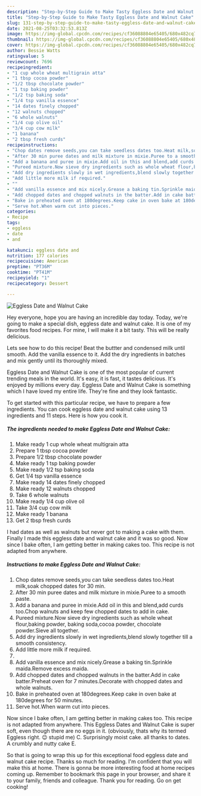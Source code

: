 ```yaml
---
description: "Step-by-Step Guide to Make Tasty Eggless Date and Walnut Cake"
title: "Step-by-Step Guide to Make Tasty Eggless Date and Walnut Cake"
slug: 131-step-by-step-guide-to-make-tasty-eggless-date-and-walnut-cake
date: 2021-08-25T03:32:53.813Z
image: https://img-global.cpcdn.com/recipes/cf36088804e65405/680x482cq70/eggless-date-and-walnut-cake-recipe-main-photo.jpg
thumbnail: https://img-global.cpcdn.com/recipes/cf36088804e65405/680x482cq70/eggless-date-and-walnut-cake-recipe-main-photo.jpg
cover: https://img-global.cpcdn.com/recipes/cf36088804e65405/680x482cq70/eggless-date-and-walnut-cake-recipe-main-photo.jpg
author: Bessie Watts
ratingvalue: 5
reviewcount: 7696
recipeingredient:
- "1 cup whole wheat multigrain atta"
- "1 tbsp cocoa powder"
- "1/2 tbsp chocolate powder"
- "1 tsp baking powder"
- "1/2 tsp baking soda"
- "1/4 tsp vanilla essence"
- "14 dates finely chopped"
- "12 walnuts chopped"
- "6 whole walnuts"
- "1/4 cup olive oil"
- "3/4 cup cow milk"
- "1 banana"
- "2 tbsp fresh curds"
recipeinstructions:
- "Chop dates remove seeds,you can take seedless dates too.Heat milk,soak chopped dates for 30 min."
- "After 30 min puree dates and milk mixture in mixie.Puree to a smooth paste."
- "Add a banana and puree in mixie.Add oil in this and blend,add curds too.Chop walnuts and keep few chopped dates to add in cake."
- "Pureed mixture.Now sieve dry ingredients such as whole wheat flour,baking powder, baking soda,cocoa powder, chocolate powder.Sieve all together."
- "Add dry ingredients slowly in wet ingredients,blend slowly together till a smooth consistency."
- "Add little more milk if required."
- ""
- "Add vanilla essence and mix nicely.Grease a baking tin.Sprinkle maida.Remove excess maida."
- "Add chopped dates and chopped walnuts in the batter.Add in cake batter.Preheat oven for 7 minutes.Decorate with chopped dates and whole walnuts."
- "Bake in preheated oven at 180degrees.Keep cake in oven bake at 180degrees for 50 minutes."
- "Serve hot.When warm cut into pieces."
categories:
- Recipe
tags:
- eggless
- date
- and

katakunci: eggless date and 
nutrition: 177 calories
recipecuisine: American
preptime: "PT36M"
cooktime: "PT41M"
recipeyield: "1"
recipecategory: Dessert

---
```



![Eggless Date and Walnut Cake](https://img-global.cpcdn.com/recipes/cf36088804e65405/680x482cq70/eggless-date-and-walnut-cake-recipe-main-photo.jpg)

Hey everyone, hope you are having an incredible day today. Today, we're going to make a special dish, eggless date and walnut cake. It is one of my favorites food recipes. For mine, I will make it a bit tasty. This will be really delicious.

Lets see how to do this recipe! Beat the buttter and condensed milk until smooth. Add the vanilla essence to it. Add the dry ingredients in batches and mix gently until its thoroughly mixed.

Eggless Date and Walnut Cake is one of the most popular of current trending meals in the world. It's easy, it is fast, it tastes delicious. It's enjoyed by millions every day. Eggless Date and Walnut Cake is something which I have loved my entire life. They're fine and they look fantastic.


To get started with this particular recipe, we have to prepare a few ingredients. You can cook eggless date and walnut cake using 13 ingredients and 11 steps. Here is how you cook it.

<!--inarticleads1-->

##### The ingredients needed to make Eggless Date and Walnut Cake:

1. Make ready 1 cup whole wheat multigrain atta
1. Prepare 1 tbsp cocoa powder
1. Prepare 1/2 tbsp chocolate powder
1. Make ready 1 tsp baking powder
1. Make ready 1/2 tsp baking soda
1. Get 1/4 tsp vanilla essence
1. Make ready 14 dates finely chopped
1. Make ready 12 walnuts chopped
1. Take 6 whole walnuts
1. Make ready 1/4 cup olive oil
1. Take 3/4 cup cow milk
1. Make ready 1 banana
1. Get 2 tbsp fresh curds


I had dates as well as walnuts but never got to making a cake with them. Finally I made this eggless date and walnut cake and it was so good. Now since I bake often, I am getting better in making cakes too. This recipe is not adapted from anywhere. 

<!--inarticleads2-->

##### Instructions to make Eggless Date and Walnut Cake:

1. Chop dates remove seeds,you can take seedless dates too.Heat milk,soak chopped dates for 30 min.
1. After 30 min puree dates and milk mixture in mixie.Puree to a smooth paste.
1. Add a banana and puree in mixie.Add oil in this and blend,add curds too.Chop walnuts and keep few chopped dates to add in cake.
1. Pureed mixture.Now sieve dry ingredients such as whole wheat flour,baking powder, baking soda,cocoa powder, chocolate powder.Sieve all together.
1. Add dry ingredients slowly in wet ingredients,blend slowly together till a smooth consistency.
1. Add little more milk if required.
1. 
1. Add vanilla essence and mix nicely.Grease a baking tin.Sprinkle maida.Remove excess maida.
1. Add chopped dates and chopped walnuts in the batter.Add in cake batter.Preheat oven for 7 minutes.Decorate with chopped dates and whole walnuts.
1. Bake in preheated oven at 180degrees.Keep cake in oven bake at 180degrees for 50 minutes.
1. Serve hot.When warm cut into pieces.


Now since I bake often, I am getting better in making cakes too. This recipe is not adapted from anywhere. This Eggless Dates and Walnut Cake is super soft, even though there are no eggs in it. (obviously, thats why its termed Eggless right. 😉 stupid me) C. Surprisingly moist cake. all thanks to dates. A crumbly and nutty cake E. 

So that is going to wrap this up for this exceptional food eggless date and walnut cake recipe. Thanks so much for reading. I'm confident that you will make this at home. There is gonna be more interesting food at home recipes coming up. Remember to bookmark this page in your browser, and share it to your family, friends and colleague. Thank you for reading. Go on get cooking!
